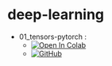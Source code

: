 # deep-learning

* 01_tensors-pytorch :
  * [![Open In Colab](https://colab.research.google.com/assets/colab-badge.svg)](https://colab.research.google.com/drive/1J-oorjPlewTNHjRZVh4imUyPMJyrc5sL?usp=sharing)
  * [![GitHub](https://img.shields.io/badge/View%20on-GitHub-blue?logo=github)](https://github.com/AfreenInnovates/deep-learning/blob/main/01_tensors-pytorch.ipynb)
